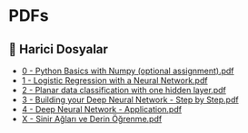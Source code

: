 # PDFs


<!--Index-->

## 🔗 Harici Dosyalar

- [0 - Python Basics with Numpy (optional assignment).pdf](./0%20-%20Python%20Basics%20with%20Numpy%20%28optional%20assignment%29.pdf)
- [1 - Logistic Regression with a Neural Network.pdf](./1%20-%20Logistic%20Regression%20with%20a%20Neural%20Network.pdf)
- [2 - Planar data classification with one hidden layer.pdf](./2%20-%20Planar%20data%20classification%20with%20one%20hidden%20layer.pdf)
- [3 - Building your Deep Neural Network - Step by Step.pdf](./3%20-%20Building%20your%20Deep%20Neural%20Network%20-%20Step%20by%20Step.pdf)
- [4 - Deep Neural Network - Application.pdf](./4%20-%20Deep%20Neural%20Network%20-%20Application.pdf)
- [X - Sinir Ağları ve Derin Öğrenme.pdf](./X%20-%20Sinir%20A%C4%9Flar%C4%B1%20ve%20Derin%20%C3%96%C4%9Frenme.pdf)


<!--Index-->
